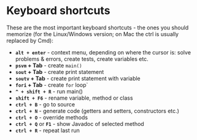 # Keyboard shortcuts 

These are the most important keyboard shortcuts - the ones you should memorize (for the Linux/Windows version; on Mac the ctrl is usually replaced by Cmd):

- **`alt + enter`** - context menu, depending on where the cursor is: solve problems & errors, create tests, create variables etc.
- **`psvm` + Tab** - create `main()`
- **`sout` + Tab** - create print statement
- **`soutv` + Tab** - create print statement with variable
- **`fori` + Tab** - create `for` loop`
- **`^ + shift + R`** - run main()
- **`shift + F6`** - rename variable, method or class
- **`ctrl + B`** - go to source
- **`ctrl + N`** - generate code (getters and setters, constructors etc.)
- **`ctrl + O`** - override methods
- **`ctrl + Q`** or **`F1`** - show Javadoc of selected method
- **`ctrl + R`** - repeat last run
